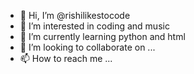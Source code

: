 - 👋 Hi, I’m @rishilikestocode
- 👀 I’m interested in coding and music
- 🌱 I’m currently learning python and html
- 💞️ I’m looking to collaborate on ...
- 📫 How to reach me ...

<!---
rishilikestocode/rishilikestocode is a ✨ special ✨ repository because its `README.md` (this file) appears on your GitHub profile.
You can click the Preview link to take a look at your changes.
--->
